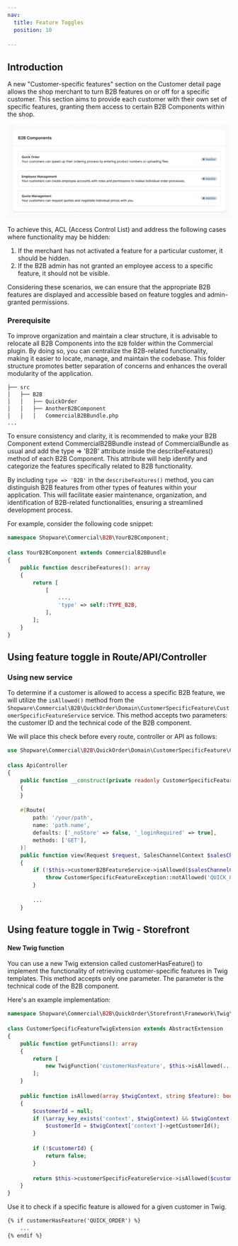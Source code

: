 ```yaml
---
nav:
  title: Feature Toggles
  position: 10

---
```


## Introduction
A new "Customer-specific features" section on the Customer detail page allows the shop merchant to turn B2B features on or off for a specific customer. This section aims to provide each customer with their own set of specific features, granting them access to certain B2B Components within the shop.

![Feature Toggles](../../../../assets/b2b-feature-toggles.png)

To achieve this, ACL (Access Control List) and address the following cases where functionality may be hidden:

1. If the merchant has not activated a feature for a particular customer, it should be hidden.
2. If the B2B admin has not granted an employee access to a specific feature, it should not be visible.

Considering these scenarios, we can ensure that the appropriate B2B features are displayed and accessible based on feature toggles and admin-granted permissions.

### Prerequisite
To improve organization and maintain a clear structure, it is advisable to relocate all B2B Components into the `B2B` folder within the Commercial plugin. By doing so, you can centralize the B2B-related functionality, making it easier to locate, manage, and maintain the codebase. This folder structure promotes better separation of concerns and enhances the overall modularity of the application.
```
├── src
│   ├── B2B
│   │   ├── QuickOrder
│   │   ├── AnotherB2BComponent
│   │   │   CommercialB2BBundle.php
...

```

To ensure consistency and clarity, it is recommended to make your B2B Component extend CommercialB2BBundle instead of CommercialBundle as usual and add the type => 'B2B' attribute inside the describeFeatures() method of each B2B Component. This attribute will help identify and categorize the features specifically related to B2B functionality.

By including `type => 'B2B'` in the `describeFeatures()` method, you can distinguish B2B features from other types of features within your application. This will facilitate easier maintenance, organization, and identification of B2B-related functionalities, ensuring a streamlined development process.

For example, consider the following code snippet:

```php
namespace Shopware\Commercial\B2B\YourB2BComponent;

class YourB2BComponent extends CommercialB2BBundle
{
    public function describeFeatures(): array
    {
        return [
            [
                ...,
                'type' => self::TYPE_B2B,
            ],
        ];
    }
}
```

## Using feature toggle in Route/API/Controller
### Using new service
To determine if a customer is allowed to access a specific B2B feature, we will utilize the `isAllowed()` method from the `Shopware\Commercial\B2B\QuickOrder\Domain\CustomerSpecificFeature\CustomerSpecificFeatureService` service. This method accepts two parameters: the customer ID and the technical code of the B2B component.

We will place this check before every route, controller or API as follows:

```php
use Shopware\Commercial\B2B\QuickOrder\Domain\CustomerSpecificFeature\CustomerSpecificFeatureService;
 
class ApiController
{
    public function __construct(private readonly CustomerSpecificFeatureService $customerSpecificFeatureService)
    {
    }

    #[Route(
        path: '/your/path',
        name: 'path.name',
        defaults: ['_noStore' => false, '_loginRequired' => true],
        methods: ['GET'],
    )]
    public function view(Request $request, SalesChannelContext $salesChannelContext): Response
    {
        if (!$this->customerB2BFeatureService->isAllowed($salesChannelContext->getCustomerId(), 'QUICK_ORDER')) {
            throw CustomerSpecificFeatureException::notAllowed('QUICK_ORDER');
        }

        ...
    }
```

## Using feature toggle in Twig - Storefront
#### New Twig function

You can use a new Twig extension called customerHasFeature() to implement the functionality of retrieving customer-specific features in Twig templates. This method accepts only one parameter. The parameter is the technical code of the B2B component.

Here's an example implementation:

```php
namespace Shopware\Commercial\B2B\QuickOrder\Storefront\Framework\Twig\Extension;

class CustomerSpecificFeatureTwigExtension extends AbstractExtension
{
    public function getFunctions(): array
    {
        return [
            new TwigFunction('customerHasFeature', $this->isAllowed(...), ['needs_context' => true]),
        ];
    }

    public function isAllowed(array $twigContext, string $feature): bool
    {
        $customerId = null;
        if (\array_key_exists('context', $twigContext) && $twigContext['context'] instanceof SalesChannelContext) {
            $customerId = $twigContext['context']->getCustomerId();
        }
        
        if (!$customerId) {
            return false;
        }
        
        return $this->customerSpecificFeatureService->isAllowed($customerId, $feature);
    }
}
```

Use it to check if a specific feature is allowed for a given customer in Twig.

```html
{% if customerHasFeature('QUICK_ORDER') %}
    ...
{% endif %}
```
